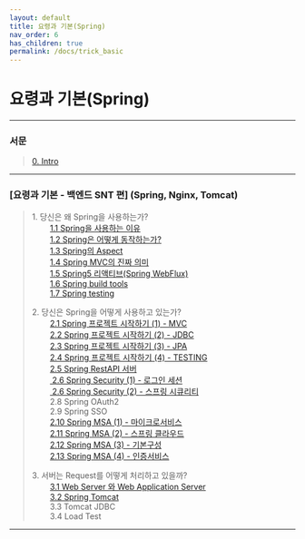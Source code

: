 ```yaml
---
layout: default
title: 요령과 기본(Spring)
nav_order: 6
has_children: true
permalink: /docs/trick_basic
---
```


# 요령과 기본(Spring)

---
### 서문
> [0. Intro](https://taes-k.github.io/docs/trick_basic/0_intro/)

--- 

### [요령과 기본 - 백엔드 SNT 편]  (Spring, Nginx, Tomcat)  

> 1\. 당신은 왜 Spring을 사용하는가?   
> &nbsp;&nbsp;&nbsp;&nbsp;&nbsp;&nbsp;&nbsp;&nbsp;[1.1 Spring을 사용하는 이유 ](https://taes-k.github.io/docs/trick_basic/1_1_why_spring/)   
> &nbsp;&nbsp;&nbsp;&nbsp;&nbsp;&nbsp;&nbsp;&nbsp;[1.2 Spring은 어떻게 동작하는가?  ](https://taes-k.github.io/docs/trick_basic/1_2_how_spring_work/)  
> &nbsp;&nbsp;&nbsp;&nbsp;&nbsp;&nbsp;&nbsp;&nbsp;[1.3 Spring의 Aspect   ](https://taes-k.github.io/docs/trick_basic/1_3_spring_aop/)  
> &nbsp;&nbsp;&nbsp;&nbsp;&nbsp;&nbsp;&nbsp;&nbsp;[1.4 Spring MVC의 진짜 의미   ](https://taes-k.github.io/docs/trick_basic/1_4_about_spring_mvc/)  
> &nbsp;&nbsp;&nbsp;&nbsp;&nbsp;&nbsp;&nbsp;&nbsp;[1.5 Spring5 리액티브(Spring WebFlux)](https://taes-k.github.io/docs/trick_basic/1_5_about_spring_reactive/)  
> &nbsp;&nbsp;&nbsp;&nbsp;&nbsp;&nbsp;&nbsp;&nbsp;[1.6 Spring build tools](https://taes-k.github.io/docs/trick_basic/1_6_spring_build_tools/)    
> &nbsp;&nbsp;&nbsp;&nbsp;&nbsp;&nbsp;&nbsp;&nbsp;[1.7 Spring testing](https://taes-k.github.io/docs/trick_basic/1_7_spring_testing/)    
>   
> 2\. 당신은 Spring을 어떻게 사용하고 있는가?  
> &nbsp;&nbsp;&nbsp;&nbsp;&nbsp;&nbsp;&nbsp;&nbsp;[2.1 Spring 프로젝트 시작하기 (1) - MVC](https://taes-k.github.io/docs/trick_basic/2_1_spring_start_1_mvc/)    
> &nbsp;&nbsp;&nbsp;&nbsp;&nbsp;&nbsp;&nbsp;&nbsp;[2.2 Spring 프로젝트 시작하기 (2) - JDBC](https://taes-k.github.io/docs/trick_basic/2_2_spring_start_2_jdbc/)  
> &nbsp;&nbsp;&nbsp;&nbsp;&nbsp;&nbsp;&nbsp;&nbsp;[2.3 Spring 프로젝트 시작하기 (3) - JPA](https://taes-k.github.io/docs/trick_basic/2_2_spring_start_3_jpa/)  
> &nbsp;&nbsp;&nbsp;&nbsp;&nbsp;&nbsp;&nbsp;&nbsp;[2.4 Spring 프로젝트 시작하기 (4) - TESTING](https://taes-k.github.io/docs/trick_basic/2_4_spring_start_4_testing/)   
> &nbsp;&nbsp;&nbsp;&nbsp;&nbsp;&nbsp;&nbsp;&nbsp;[2.5 Spring RestAPI 서버](https://taes-k.github.io/docs/trick_basic/2_5_spring_rest_api/)   
> &nbsp;&nbsp;&nbsp;&nbsp;&nbsp;&nbsp;&nbsp;&nbsp;[ 2.6 Spring Security (1) - 로그인 세션](https://taes-k.github.io/docs/trick_basic/2_6_spring_security_1/)   
> &nbsp;&nbsp;&nbsp;&nbsp;&nbsp;&nbsp;&nbsp;&nbsp;[ 2.6 Spring Security (2) - 스프링 시큐리티](https://taes-k.github.io/docs/trick_basic/2_7_spring_security_2/)   
> &nbsp;&nbsp;&nbsp;&nbsp;&nbsp;&nbsp;&nbsp;&nbsp;2.8 Spring OAuth2   
> &nbsp;&nbsp;&nbsp;&nbsp;&nbsp;&nbsp;&nbsp;&nbsp;2.9 Spring SSO  
> &nbsp;&nbsp;&nbsp;&nbsp;&nbsp;&nbsp;&nbsp;&nbsp;[2.10 Spring MSA (1) - 마이크로서비스](https://taes-k.github.io/docs/trick_basic/2_10_spring_msa_1/)   
> &nbsp;&nbsp;&nbsp;&nbsp;&nbsp;&nbsp;&nbsp;&nbsp;[2.11 Spring MSA (2) - 스프링 클라우드](https://taes-k.github.io/docs/trick_basic/2_11_spring_msa_2/)    
> &nbsp;&nbsp;&nbsp;&nbsp;&nbsp;&nbsp;&nbsp;&nbsp;[2.12 Spring MSA (3) - 기본구성](https://taes-k.github.io/docs/trick_basic/2_12_spring_msa_3/)   
> &nbsp;&nbsp;&nbsp;&nbsp;&nbsp;&nbsp;&nbsp;&nbsp;[2.13 Spring MSA (4) - 인증서비스](https://taes-k.github.io/docs/trick_basic/2_12_spring_msa_3/)   
>   
> 3\. 서버는 Request를 어떻게 처리하고 있을까?  
> &nbsp;&nbsp;&nbsp;&nbsp;&nbsp;&nbsp;&nbsp;&nbsp;[3.1 Web Server 와 Web Application Server](https://taes-k.github.io/docs/trick_basic/3_1_webserver/)   
> &nbsp;&nbsp;&nbsp;&nbsp;&nbsp;&nbsp;&nbsp;&nbsp;[3.2 Spring Tomcat](https://taes-k.github.io/docs/trick_basic/3_2_spring_tomcat/)  
> &nbsp;&nbsp;&nbsp;&nbsp;&nbsp;&nbsp;&nbsp;&nbsp;3.3 Tomcat JDBC  
> &nbsp;&nbsp;&nbsp;&nbsp;&nbsp;&nbsp;&nbsp;&nbsp;3.4 Load Test   


---

